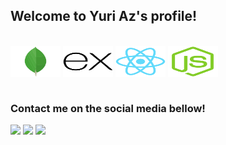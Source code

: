 ## Welcome to Yuri Az's profile!

</div>
<div style="display: inline_block"><br>
  <img align="center" alt="MongoDB" height="50" width="80" src="https://raw.githubusercontent.com/devicons/devicon/master/icons/mongodb/mongodb-original.svg">
  <img align="center" alt="ExpressJS" height="50" width="80" src="https://raw.githubusercontent.com/devicons/devicon/master/icons/express/express-original.svg">
  <img align="center" alt="React" height="50" width="80" src="https://raw.githubusercontent.com/devicons/devicon/master/icons/react/react-original.svg">
  <img align="center" alt="NodeJS" height="50" width="80" src="https://raw.githubusercontent.com/devicons/devicon/master/icons/nodejs/nodejs-original.svg">
  
</div>
 
 <br>
 
  ### Contact me on the social media bellow!
 
<div> 
  <a href="https://www.instagram.com/yuri_aaz/" target="_blank"><img src="https://img.shields.io/badge/-Instagram-%23E4405F?style=for-the-badge&logo=instagram&logoColor=white" target="_blank"></a>
  <a href = "mailto:yuri.diogo.az@gmail.com"><img src="https://img.shields.io/badge/-Gmail-%23333?style=for-the-badge&logo=gmail&logoColor=white" target="_blank"></a>
  <a href="https://www.linkedin.com/in/yuri-diogo-az/" target="_blank"><img src="https://img.shields.io/badge/-LinkedIn-%230077B5?style=for-the-badge&logo=linkedin&logoColor=white" target="_blank"></a>

</div>

